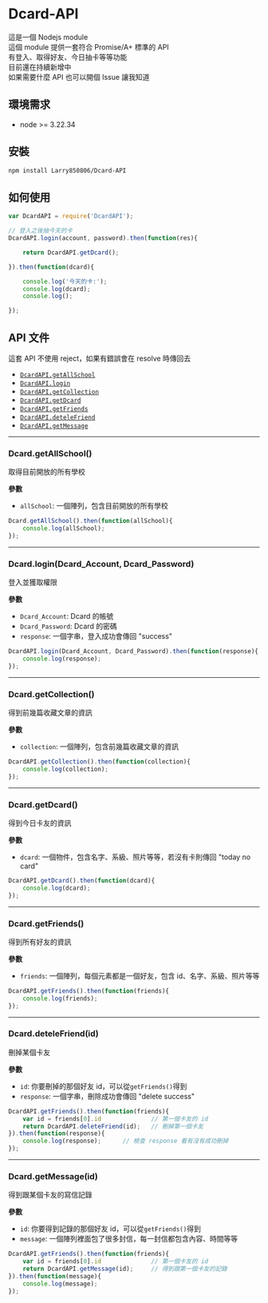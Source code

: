 # Dcard-API

這是一個 Nodejs module<br>
這個 module 提供一套符合 Promise/A+ 標準的 API<br>
有登入、取得好友、今日抽卡等等功能<br>
目前還在持續新增中<br>
如果需要什麼 API 也可以開個 Issue 讓我知道<br>

## 環境需求

- node >= 3.22.34

## 安裝

```bash
npm install Larry850806/Dcard-API
```

## 如何使用

```js
var DcardAPI = require('DcardAPI');

// 登入之後抽今天的卡
DcardAPI.login(account, password).then(function(res){

    return DcardAPI.getDcard();

}).then(function(dcard){

    console.log('今天的卡:');
    console.log(dcard);
    console.log();

});
```
    
## API 文件

這套 API 不使用 reject，如果有錯誤會在 resolve 時傳回去

- [`DcardAPI.getAllSchool`](#getAllSchool)
- [`DcardAPI.login`](#login)
- [`DcardAPI.getCollection`](#getCollection)
- [`DcardAPI.getDcard`](#getDcard)
- [`DcardAPI.getFriends`](#getFriends)
- [`DcardAPI.deteleFriend`](#deleteFriend)
- [`DcardAPI.getMessage`](#getMessage)

---

<a name="getAllSchool" />

### Dcard.getAllSchool()

取得目前開放的所有學校<br>

__參數__

- `allSchool`: 一個陣列，包含目前開放的所有學校

```js
Dcard.getAllSchool().then(function(allSchool){
    console.log(allSchool);
});
```

---

<a name="login" />

### Dcard.login(Dcard_Account, Dcard_Password)

登入並獲取權限<br>

__參數__

- `Dcard_Account`: Dcard 的帳號
- `Dcard_Password`: Dcard 的密碼
- `response`: 一個字串，登入成功會傳回 "success"

```js
DcardAPI.login(Dcard_Account, Dcard_Password).then(function(response){
    console.log(response);
});
```

---

<a name="getCollection" />

### Dcard.getCollection()

得到前幾篇收藏文章的資訊<br>

__參數__

- `collection`: 一個陣列，包含前幾篇收藏文章的資訊

```js
DcardAPI.getCollection().then(function(collection){
    console.log(collection);
});
```

---

<a name="getDcard" />

### Dcard.getDcard()

得到今日卡友的資訊<br>

__參數__

- `dcard`: 一個物件，包含名字、系級、照片等等，若沒有卡則傳回 "today no card"

```js
DcardAPI.getDcard().then(function(dcard){
    console.log(dcard);
});
```

---

<a name="getFriends" />

### Dcard.getFriends()

得到所有好友的資訊<br>

__參數__

- `friends`: 一個陣列，每個元素都是一個好友，包含 id、名字、系級、照片等等

```js
DcardAPI.getFriends().then(function(friends){
    console.log(friends);
});
```

---

<a name="deleteFriend" />

### Dcard.deteleFriend(id)

刪掉某個卡友<br>

__參數__

- `id`: 你要刪掉的那個好友 id，可以從`getFriends()`得到
- `response`: 一個字串，刪除成功會傳回 "delete success"

```js
DcardAPI.getFriends().then(function(friends){
    var id = friends[0].id              // 第一個卡友的 id
    return DcardAPI.deleteFriend(id);   // 刪掉第一個卡友
}).then(function(response){
    console.log(response);      // 檢查 response 看有沒有成功刪掉
});
```

---

<a name="getMessage" />

### Dcard.getMessage(id)

得到跟某個卡友的寫信記錄<br>

__參數__

- `id`: 你要得到記錄的那個好友 id，可以從`getFriends()`得到
- `message`: 一個陣列裡面包了很多封信，每一封信都包含內容、時間等等

```js
DcardAPI.getFriends().then(function(friends){
    var id = friends[0].id              // 第一個卡友的 id
    return DcardAPI.getMessage(id);     // 得到跟第一個卡友的記錄
}).then(function(message){
    console.log(message);
});
```
